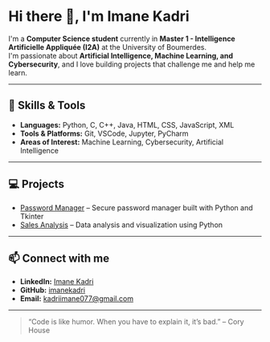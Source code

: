 # Hi there 👋, I'm Imane Kadri

I'm a **Computer Science student** currently in **Master 1 - Intelligence Artificielle Appliquée (I2A)** at the University of Boumerdes.  
I'm passionate about **Artificial Intelligence, Machine Learning, and Cybersecurity**, and I love building projects that challenge me and help me learn.

----

## 🔧 Skills & Tools
- **Languages:** Python, C, C++, Java, HTML, CSS, JavaScript, XML  
- **Tools & Platforms:** Git, VSCode, Jupyter, PyCharm  
- **Areas of Interest:** Machine Learning, Cybersecurity, Artificial Intelligence

---

## 💻 Projects
- [Password Manager](https://github.com/imanekadri/password-manager) – Secure password manager built with Python and Tkinter  
- [Sales Analysis](https://github.com/imanekadri/sales-analysis) – Data analysis and visualization using Python  
 


---

## 📫 Connect with me
- **LinkedIn:** [Imane Kadri](https://www.linkedin.com/in/imane-kadri-737a10335/)  
- **GitHub:** [imanekadri](https://github.com/imanekadri)  
- **Email:** kadriimane077@gmail.com

 

---

> “Code is like humor. When you have to explain it, it’s bad.” – Cory House
